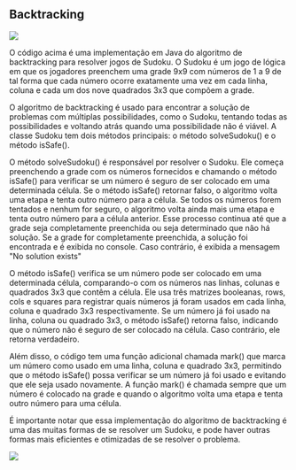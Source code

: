 ## Backtracking

![](https://i.imgur.com/waxVImv.png)


O código acima é uma implementação em Java do algoritmo de backtracking para resolver jogos de Sudoku. 
O Sudoku é um jogo de lógica em que os jogadores preenchem uma grade 9x9 com números de 1 a 9 de tal forma que cada 
número ocorre exatamente uma vez em cada linha, coluna e cada um dos nove quadrados 3x3 que compõem a grade.

O algoritmo de backtracking é usado para encontrar a solução de problemas com múltiplas possibilidades, 
como o Sudoku, tentando todas as possibilidades e voltando atrás quando uma possibilidade não é viável. 
A classe Sudoku tem dois métodos principais: o método solveSudoku() e o método isSafe().

O método solveSudoku() é responsável por resolver o Sudoku. Ele começa preenchendo a grade com os números fornecidos
e chamando o método isSafe() para verificar se um número é seguro de ser colocado em uma determinada célula. 
Se o método isSafe() retornar falso, o algoritmo volta uma etapa e tenta outro número para a célula. Se todos os 
números forem tentados e nenhum for seguro, o algoritmo volta ainda mais uma etapa e tenta outro número para a célula 
anterior. Esse processo continua até que a grade seja completamente preenchida ou seja determinado que não há solução.
Se a grade for completamente preenchida, a solução foi encontrada e é exibida no console. Caso contrário, é exibida a
mensagem "No solution exists"

O método isSafe() verifica se um número pode ser colocado em uma determinada célula, comparando-o com os números 
nas linhas, colunas e quadrados 3x3 que contêm a célula. Ele usa três matrizes booleanas, rows, cols e squares para 
registrar quais números já foram usados em cada linha, coluna e quadrado 3x3 respectivamente. Se um número já foi 
usado na linha, coluna ou quadrado 3x3, o método isSafe() retorna falso, indicando que o número não é seguro de ser 
colocado na célula. Caso contrário, 
ele retorna verdadeiro.

Além disso, o código tem uma função adicional chamada mark() que marca um número como usado em uma linha, 
coluna e quadrado 3x3, permitindo que o método isSafe() possa verificar se um número já foi usado 
e evitando que ele seja usado novamente. A função mark() é chamada sempre que um número é colocado na grade e 
quando o algoritmo volta uma etapa e tenta outro número para uma célula.

É importante notar que essa implementação do algoritmo de backtracking é uma das muitas formas de se 
resolver um Sudoku, e pode haver outras formas mais eficientes e otimizadas de se resolver o problema.



![](https://i.imgur.com/waxVImv.png)
